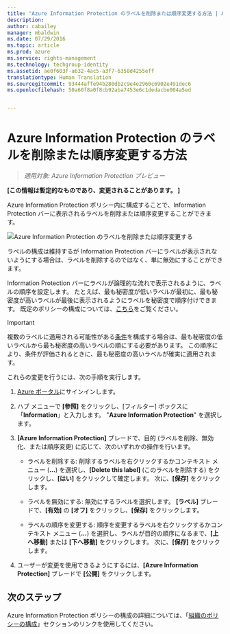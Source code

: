 ```yaml
---
title: "Azure Information Protection のラベルを削除または順序変更する方法 | Azure Rights Management"
description: 
author: cabailey
manager: mbaldwin
ms.date: 07/29/2016
ms.topic: article
ms.prod: azure
ms.service: rights-management
ms.technology: techgroup-identity
ms.assetid: ae0f603f-a632-4ac5-a3f7-6358d4255eff
translationtype: Human Translation
ms.sourcegitcommit: 93444affe94b280db2c9e4e2960c6902e491dec6
ms.openlocfilehash: 50a60f8a0f8cb92aba7453e6c1dedacbe004a5ed


---
```


# Azure Information Protection のラベルを削除または順序変更する方法

>*適用対象: Azure Information Protection プレビュー*

**[この情報は暫定的なものであり、変更されることがあります。 ]**

Azure Information Protection ポリシー内に構成することで、Information Protection バーに表示されるラベルを削除または順序変更することができます。

![Azure Information Protection のラベルを削除または順序変更する](../media/info-protect-contextmenu.png)

ラベルの構成は維持するが Information Protection バーにラベルが表示されないようにする場合は、ラベルを削除するのではなく、単に無効にすることができます。

Information Protection バーにラベルが論理的な流れで表示されるように、ラベルの順序を設定します。 たとえば、最も秘密度が低いラベルが最初に、最も秘密度が高いラベルが最後に表示されるようにラベルを秘密度で順序付けできます。 既定のポリシーの構成については、[こちら](configure-policy-default.md)をご覧ください。

> [!IMPORTANT]
>複数のラベルに適用される可能性がある[条件](configure-policy-classification.md)を構成する場合は、最も秘密度の低いラベルから最も秘密度の高いラベルの順にする必要があります。 この順序により、条件が評価されるときに、最も秘密度の高いラベルが確実に適用されます。


これらの変更を行うには、次の手順を実行します。

1. [Azure ポータル](https://portal.azure.com)にサインインします。

2. ハブ メニューで **[参照]** をクリックし、[フィルター] ボックスに「**Information**」と入力します。 "**Azure Information Protection**" を選択します。

3. **[Azure Information Protection]** ブレードで、目的 (ラベルを削除、無効化、または順序変更) に応じて、次のいずれかの操作を行います。

    - ラベルを削除する: 削除するラベルを右クリックするかコンテキスト メニュー (**...**) を選択し、**[Delete this label]** (このラベルを削除する) をクリックし、**[はい]** をクリックして確定します。 次に、**[保存]** をクリックします。 

    - ラベルを無効にする: 無効にするラベルを選択します。 **[ラベル]** ブレードで、**[有効]** の **[オフ]** をクリックし、**[保存]** をクリックします。

    - ラベルの順序を変更する: 順序を変更するラベルを右クリックするかコンテキスト メニュー (**...**) を選択し、ラベルが目的の順序になるまで、**[上へ移動]** または **[下へ移動]** をクリックします。 次に、**[保存]** をクリックします。 

4. ユーザーが変更を使用できるようにするには、**[Azure Information Protection]** ブレードで **[公開]** をクリックします。

## 次のステップ

Azure Information Protection ポリシーの構成の詳細については、「[組織のポリシーの構成](configure-policy.md#configuring-your-organization-s-policy)」セクションのリンクを使用してください。  





<!--HONumber=Jul16_HO5-->


